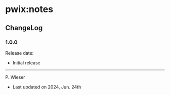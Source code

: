 # pwix:notes

## ChangeLog

### 1.0.0

Release date:

- Initial release

---
P. Wieser
- Last updated on 2024, Jun. 24th
